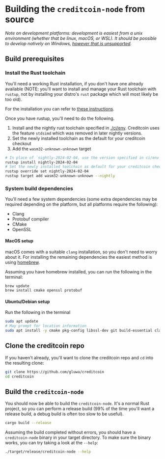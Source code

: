 
# Building the `creditcoin-node` from source

_Note on development platforms: development is easiest from a unix environment (whether that be linux, macOS, or WSL). It should be possible to
develop natively on Windows, [however that is unsupported](https://github.com/gluwa/creditcoin/security/advisories/GHSA-cx5c-xwcv-vhmq)._

## Build prerequisites

### Install the Rust toolchain

You'll need a working Rust installation, if you don't have one already available (NOTE: you'll want to install and manage your Rust toolchain with `rustup`,
not by installing your distro's `rust` package which will most likely be too old).

For the installation you can refer to [these instructions](https://www.rust-lang.org/tools/install).

Once you have rustup, you'll need to do the following.
1. Install and the nightly rust toolchain specified in [./ci/env](https://github.com/gluwa/creditcoin/blob/dev/ci/env). Creditcoin uses the feature `stdsimd` which was removed in later nightly versions.
2. Set the newly installed toolchain as the default for your creditcoin checkout
3. Add the `wasm32-unknown-unknown` target

```bash
# In place of `nightly-2024-02-04, use the version specified in ci/env
rustup install nightly-2024-02-04
# Set the newly installed toolchain as default for your creditcoin checkout
rustup override set nightly-2024-02-04
rustup target add wasm32-unknown-unknown --nightly
```

### System build dependencies

You'll need a few system dependencies (some extra dependencies may be required depending on the platform, but
all platforms require the following):

- Clang
- Protobuf compiler
- CMake
- OpenSSL

#### MacOS setup

macOS comes with a suitable `clang` installation, so you don't need to worry about it.
For installing the remaining dependencies the easiest method is using [homebrew](https://brew.sh).

Assuming you have homebrew installed, you can run the following in the terminal:

```bash
brew update
brew install cmake openssl protobuf
```

#### Ubuntu/Debian setup

Run the following in the terminal

```bash
sudo apt update
# May prompt for location information
sudo apt install -y cmake pkg-config libssl-dev git build-essential clang libclang-dev curl protobuf-compiler
```

## Clone the creditcoin repo

If you haven't already, you'll want to clone the creditcoin repo and `cd` into the resulting clone:

```bash
git clone https://github.com/gluwa/creditcoin
cd creditcoin
```

## Build the `creditcoin-node`

You should now be able to build the `creditcoin-node`. It's a normal Rust project, so you can perform a release build
(99% of the time you'll want a release build, a debug build is often too slow to be useful).

```bash
cargo build --release
```

Assuming the build completed without errors, you should have a `creditcoin-node` binary in your target directory.
To make sure the binary works, you can try taking a look at the `--help`:

```bash
./target/release/creditcoin-node --help
```
